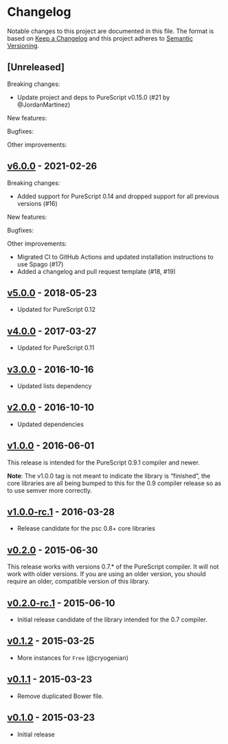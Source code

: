 # Changelog

Notable changes to this project are documented in this file. The format is based on [Keep a Changelog](https://keepachangelog.com/en/1.0.0/) and this project adheres to [Semantic Versioning](https://semver.org/spec/v2.0.0.html).

## [Unreleased]

Breaking changes:
- Update project and deps to PureScript v0.15.0 (#21 by @JordanMartinez)

New features:

Bugfixes:

Other improvements:

## [v6.0.0](https://github.com/purescript/purescript-semirings/releases/tag/v6.0.0) - 2021-02-26

Breaking changes:
- Added support for PureScript 0.14 and dropped support for all previous versions (#16)

New features:

Bugfixes:

Other improvements:
- Migrated CI to GitHub Actions and updated installation instructions to use Spago (#17)
- Added a changelog and pull request template (#18, #19)

## [v5.0.0](https://github.com/purescript/purescript-semirings/releases/tag/v5.0.0) - 2018-05-23

- Updated for PureScript 0.12

## [v4.0.0](https://github.com/purescript/purescript-semirings/releases/tag/v4.0.0) - 2017-03-27

- Updated for PureScript 0.11

## [v3.0.0](https://github.com/purescript/purescript-semirings/releases/tag/v3.0.0) - 2016-10-16

- Updated lists dependency

## [v2.0.0](https://github.com/purescript/purescript-semirings/releases/tag/v2.0.0) - 2016-10-10

- Updated dependencies

## [v1.0.0](https://github.com/purescript/purescript-semirings/releases/tag/v1.0.0) - 2016-06-01

This release is intended for the PureScript 0.9.1 compiler and newer.

**Note**: The v1.0.0 tag is not meant to indicate the library is “finished”, the core libraries are all being bumped to this for the 0.9 compiler release so as to use semver more correctly.

## [v1.0.0-rc.1](https://github.com/purescript/purescript-semirings/releases/tag/v1.0.0-rc.1) - 2016-03-28

- Release candidate for the psc 0.8+ core libraries

## [v0.2.0](https://github.com/purescript/purescript-semirings/releases/tag/v0.2.0) - 2015-06-30

This release works with versions 0.7.\* of the PureScript compiler. It will not work with older versions. If you are using an older version, you should require an older, compatible version of this library.

## [v0.2.0-rc.1](https://github.com/purescript/purescript-semirings/releases/tag/v0.2.0-rc.1) - 2015-06-10

- Initial release candidate of the library intended for the 0.7 compiler.

## [v0.1.2](https://github.com/purescript/purescript-semirings/releases/tag/v0.1.2) - 2015-03-25

- More instances for `Free` (@cryogenian)

## [v0.1.1](https://github.com/purescript/purescript-semirings/releases/tag/v0.1.1) - 2015-03-23

- Remove duplicated Bower file.

## [v0.1.0](https://github.com/purescript/purescript-semirings/releases/tag/v0.1.0) - 2015-03-23

- Initial release
